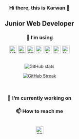 <h3 align="center"> Hi there, this is <span font-size: 75;>Karwan</span> 👋</h3>
<h2 align="center">Junior Web Developer</h2>

<h3 align="center">🌱 I’m using</h3>

<div align="center">
  <img src="https://img.shields.io/badge/HTML5-282C34?logo=html5&logoColor=E34F26" alt="HTML5 logo" title="HTML5" height="25" />
  <img src="https://img.shields.io/badge/CSS3-282C34?logo=css3&logoColor=1572B6" alt="CSS3 logo" title="CSS3" height="25" />
  <img src="https://img.shields.io/badge/Sass-282C34?logo=sass&logoColor=dark-pink" alt="CSS3 logo" title="CSS3" height="25" />
  <img src="https://img.shields.io/badge/JavaScript-282C34?logo=javascript&logoColor=F7DF1E" alt="JavaScript logo" title="JavaScript" height="25" />
  <img src="https://img.shields.io/badge/React-282C34?logo=react&logoColor=61DAFB" alt="React logo" title="React" height="25" />
  <img src="https://img.shields.io/badge/nodejs-282C34?logo=node.js&logoColor=green" alt="Nodejs logo" title="Nodejs" height="25" />
  <img src="https://img.shields.io/badge/mongodb-282C34?logo=mongodb&logoColor=dark-green" alt="Nodejs logo" title="Nodejs" height="25" />
</div>


</br>

  
<div align="center">

![GitHub stats](https://github-readme-stats.vercel.app/api?username=karwanm&theme=dark&show_icons=true&count_private=true)  

[![GitHub Streak](https://github-readme-streak-stats.herokuapp.com?user=karwanm&theme=dark)](https://git.io/streak-stats)
  
</div>
  
  
</br>

<h3 align="center">🔭 I’m currently working on</h3>
<!--
</br>
<div align="center">
  My Portfolio website
      <p>Code: https://github.com/KarwanM/portfolio</p>
      <p>Live: https://karwanm.github.io/portfolio/</p>
  </br>
  
  Wordle game
      <p>Code:https://github.com/KarwanM/wordle</p>
      <p>Live:https://karwanm.github.io/wordle</p>
</div>

</br>
-->
<h3 align="center">📫 How to reach me</h3>
</br>
<div align="center">
  <!-- 
  <img src="https://img.shields.io/badge/Gmail-282C34?logo=gmail&logoColor=E34F26" alt="Gmail logo" title="Gmail" height="25" />
  <p>karwan.ismo@gmail.com</p>
-->
  <a href="https://www.linkedin.com/in/karwan-i/">
  <img src="https://img.shields.io/badge/LinkedIn-282C34?logo=linkedin&logoColor=1572B6" alt="CSS3 logo" title="CSS3" height="25" />
  </a>
</div>








<!--
**KarwanM/KarwanM** is a ✨ _special_ ✨ repository because its `README.md` (this file) appears on your GitHub profile.

Here are some ideas to get you started:

- 🔭 I’m currently working on ...
- 🌱 I’m currently learning ...
- 👯 I’m looking to collaborate on ...
- 🤔 I’m looking for help with ...
- 💬 Ask me about ...
- 📫 How to reach me: ...
- 😄 Pronouns: ...
- ⚡ Fun fact: ...
-->
